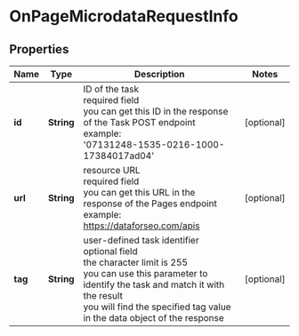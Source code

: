# OnPageMicrodataRequestInfo


## Properties

| Name | Type | Description | Notes |
|------------ | ------------- | ------------- | -------------|
**id** | **String** | ID of the task<br>required field<br>you can get this ID in the response of the Task POST endpoint<br>example:<br>'07131248-1535-0216-1000-17384017ad04' |[optional]|
**url** | **String** | resource URL<br>required field<br>you can get this URL in the response of the Pages endpoint<br>example:<br>https://dataforseo.com/apis |[optional]|
**tag** | **String** | user-defined task identifier<br>optional field<br>the character limit is 255<br>you can use this parameter to identify the task and match it with the result<br>you will find the specified tag value in the data object of the response |[optional]|